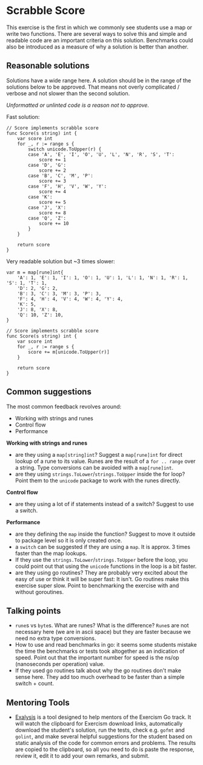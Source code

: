 # Scrabble Score

This exercise is the first in which we commonly see students use a map or write two functions. There are several ways to solve this and simple and readable code are an important criteria on this solution. Benchmarks could also be introduced as a measure of why a solution is better than another.

## Reasonable solutions

Solutions have a wide range here. A solution should be in the range of the solutions below to be approved. That means not 
overly complicated / verbose and not slower than the second solution.

_Unformatted or unlinted code is a reason not to approve._

Fast solution:
```
// Score implements scrabble score
func Score(s string) int {
	var score int
	for _, r := range s {
		switch unicode.ToUpper(r) {
		case 'A', 'E', 'I', 'O', 'U', 'L', 'N', 'R', 'S', 'T':
			score += 1
		case 'D', 'G':
			score += 2
		case 'B', 'C', 'M', 'P':
			score += 3
		case 'F', 'H', 'V', 'W', 'Y':
			score += 4
		case 'K':
			score += 5
		case 'J', 'X':
			score += 8
		case 'Q', 'Z':
			score += 10
		}
	}

	return score
}
```

Very readable solution but ~3 times slower:
```
var m = map[rune]int{
	'A': 1, 'E': 1, 'I': 1, 'O': 1, 'U': 1, 'L': 1, 'N': 1, 'R': 1, 'S': 1, 'T': 1,
	'D': 2, 'G': 2,
	'B': 3, 'C': 3, 'M': 3, 'P': 3,
	'F': 4, 'H': 4, 'V': 4, 'W': 4, 'Y': 4,
	'K': 5,
	'J': 8, 'X': 8,
	'Q': 10, 'Z': 10,
}

// Score implements scrabble score
func Score(s string) int {
	var score int
	for _, r := range s {
		score += m[unicode.ToUpper(r)]
	}

	return score
}
```

## Common suggestions

The most common feedback revolves around:

* Working with strings and runes
* Control flow
* Performance

**Working with strings and runes**

* are they using a `map[string]int`? Suggest a `map[rune]int` for direct lookup of a rune to its value. Runes are the result of a `for .. range` over a string. Type conversions can be avoided with a `map[rune]int`.
* are they using `strings.ToLower`/`strings.ToUpper` inside the for loop? Point them to the `unicode` package to work with the runes directly.

**Control flow**

* are they using a lot of if statements instead of a switch? Suggest to use a switch.

**Performance**

* are they defining the `map` inside the function? Suggest to move it outside to package level so it is only created once.
* a `switch` can be suggested if they are using a `map`. It is approx. 3 times faster than the map lookups.
* If they use the `strings.ToLower`/`strings.ToUpper` before the loop, you could point out that using the `unicode` functions in the loop is a bit faster.
* are they using go routines? They are probably very excited about the easy of use or think it will be super fast: It isn't. Go routines make this exercise super slow. Point to benchmarking the exercise with and without goroutines.

## Talking points

* `rune`s vs `byte`s. What are runes? What is the difference? `Rune`s are not necessary here (we are in ascii space) but they are faster because we need no extra type conversions.
* How to use and read benchmarks in go: it seems some students mistake the time the benchmarks or tests took altogether as an indication of speed. Point out that the important number for speed is the ns/op (nanoseconds per operation) value.
* If they used go routines talk about why the go routines don't make sense here. They add too much overhead to be faster than a simple switch + count.

## Mentoring Tools

* [Exalysis](https://github.com/tehsphinx/exalysis) is a tool designed to help mentors of the Exercism Go track. It will watch the clipboard for Exercism download links, automatically download the student's solution, run the tests, check e.g. `gofmt` and `golint`, and make several helpful suggestions for the student based on static analysis of the code for common errors and problems. The results are copied to the clipboard, so all you need to do is paste the response, review it, edit it to add your own remarks, and submit.
